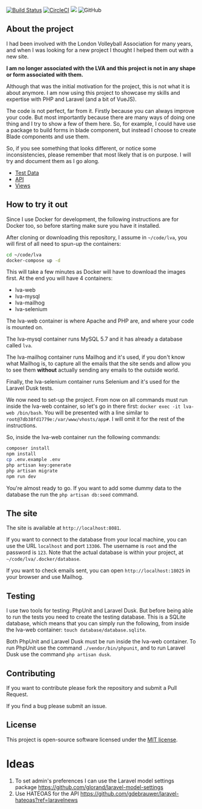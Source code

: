 [![Build Status](https://travis-ci.org/troccoli/lva.svg?branch=master)](https://travis-ci.org/troccoli/lva)
[![CircleCI](https://circleci.com/gh/troccoli/lva.svg?style=shield)](https://app.circleci.com/pipelines/github/troccoli/lva?branch=master)
![](https://github.com/troccoli/lva/workflows/lva/badge.svg)
![GitHub](https://img.shields.io/github/license/troccoli/lva?color=blue)

## About the project

I had been involved with the London Volleyball Association for many years, and when I was looking for a new project I
thought I helped them out with a new site.

__I am no longer associated with the LVA and this project is not in any shape or form associated with them.__

Although that was the initial motivation for the project, this is not what it is about anymore. I am now
using this project to showcase my skills and expertise with PHP and Laravel (and a bit of VueJS).

The code is not perfect, far from it. Firstly because you can always improve your code. But most importantly
because there are many ways of doing one thing and I try to show a few of them here. So, for example, I could have
use a package to build forms in blade component, but instead I choose to create Blade components and use them.

So, if you see something that looks different, or notice some inconsistencies, please remember that most likely
that is on purpose. I will try and document them as I go along.

- [Test Data](./tests/readme.md)
- [API](./app/Http/Controllers/Api/readme.md)
- [Views](./resources/views/readme.md)

## How to try it out

Since I use Docker for development, the following instructions are for Docker too, so before starting make sure you
have it installed.

After cloning or downloading this repository, I assume in `~/code/lva`, you will first of all need to spun-up the
containers:

```bash
cd ~/code/lva
docker-compose up -d
```
This will take a few minutes as Docker will have to download the images first. At the end you will have 4 containers:
- lva-web
- lva-mysql
- lva-mailhog
- lva-selenium

The lva-web container is where Apache and PHP are, and where your code is mounted on.

The lva-mysql container runs MySQL 5.7 and it has already a database called `lva`.

The lva-mailhog container runs Mailhog and it's used, if you don't know what Mailhog is, to capture all the
emails that the site sends and allow you to see them __without__ actually sending any emails to the outside world.

Finally, the lva-selenium container runs Selenium and it's used for the Laravel Dusk tests.

We now need to set-up the project. From now on all commands must run inside the lva-web container,
so let's go in there first: `docker exec -it lva-web /bin/bash`. You will be presented with a line similar
to `root@7db38fd1779e:/var/www/vhosts/app#`. I will omit it for the rest of the instructions.

So, inside the lva-web container run the following commands:
```bash
composer install
npm install
cp .env.example .env
php artisan key:generate
php artisan migrate
npm run dev
```

You're almost ready to go. If you want to add some dummy data to the database the run the `php artisan db:seed` command.

## The site

The site is available at `http://localhost:8081`.

If you want to connect to the database from your local machine, you can use the URL `localhost` and port `13306`. The
username is `root` and the password is `123`. Note that the actual database is within your project, at
`~/code/lva/.docker/database`.

If you want to check emails sent, you can open `http://localhost:18025` in your browser and use Mailhog.

## Testing

I use two tools for testing: PhpUnit and Laravel Dusk. But before being able to run the tests you need to create
the testing database. This is a SQLite database, which means that you can simply run the following, from inside the
lva-web container: `touch database/database.sqlite`.

Both PhpUnit and Laravel Dusk must be run inside the lva-web container. To run PhpUnit use the command
`./vendor/bin/phpunit`, and to run Laravel Dusk use the command `php artisan dusk`.

## Contributing

If you want to contribute please fork the repository and submit a Pull Request.

If you find a bug please submit an issue.

## License

This project is open-source software licensed under the [MIT license](https://opensource.org/licenses/MIT).

# Ideas

1. To set admin's preferences I can use the Laravel model settings package https://github.com/glorand/laravel-model-settings 
1. Use HATEOAS for the API https://github.com/gdebrauwer/laravel-hateoas?ref=laravelnews
